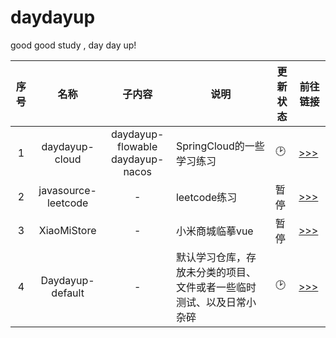 # daydayup

good good study , day day up!

| 序号 |        名称         |                 子内容                  | 说明                                                         | 更新状态 | 前往链接                                                 |
| :--: | :-----------------: | :-------------------------------------: | ------------------------------------------------------------ | -------- | -------------------------------------------------------- |
|  1   |   daydayup-cloud    | daydayup-flowable<br>daydayup-nacos<br> | SpringCloud的一些学习练习                                    | 🕑        | [>>>](https://github.com/1065464173/daydayup-cloud)      |
|  2   | javasource-leetcode |                    -                    | leetcode练习                                                 | 暂停     | [>>>](https://github.com/1065464173/Javasource_leetcode) |
|  3   |     XiaoMiStore     |                    -                    | 小米商城临摹vue                                              | 暂停     | [>>>](https://github.com/1065464173/XiaoMiStore)         |
|  4   |  Daydayup-default   |                    -                    | 默认学习仓库，存放未分类的项目、文件或者一些临时测试、以及日常小杂碎 | 🕑        | [>>>](https://github.com/1065464173/daydayup-default)    |

